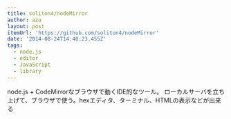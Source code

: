 ```yaml
---
title: soliton4/nodeMirror
author: azu
layout: post
itemUrl: 'https://github.com/soliton4/nodeMirror'
date: '2014-08-24T14:40:23.455Z'
tags:
  - node.js
  - editor
  - JavaScript
  - library
---
```

node.js + CodeMirrorなブラウザで動くIDE的なツール。
ローカルサーバを立ち上げて、ブラウザで使う。hexエディタ、ターミナル、HTMLの表示などが出来る

